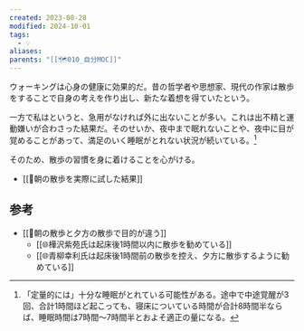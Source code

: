 ```yaml
---
created: 2023-08-28
modified: 2024-10-01
tags:
  - 💡
aliases: 
parents: "[[🗺️010_自分MOC]]"
---
```

ウォーキングは心身の健康に効果的だ。昔の哲学者や思想家、現代の作家は散歩をすることで自身の考えを作り出し、新たな着想を得ていたという。

一方で私はというと、急用がなければ外に出ないことが多い。これは出不精と運動嫌いが合わさった結果だ。そのせいか、夜中まで眠れないことや、夜中に目が覚めることがあって、満足のいく睡眠がとれない状況が続いている。[^teiryou]

そのため、散歩の習慣を身に着けることを心がける。

[^teiryou]: 「定量的には」十分な睡眠がとれている可能性がある。途中で中途覚醒が3回、合計1時間ほど起こっても、寝床についている時間が合計8時間半ならば、睡眠時間は7時間～7時間半とおよそ適正の量になる。

- [[💭朝の散歩を実際に試した結果]]

## 参考
- [[💭朝の散歩と夕方の散歩で目的が違う]]
	- [[🌐樺沢紫苑氏は起床後1時間以内に散歩を勧めている]]
	- [[🌐青柳幸利氏は起床後1時間前の散歩を控え、夕方に散歩するように勧めている]] 